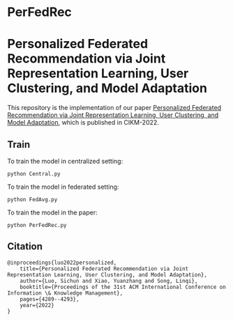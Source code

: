 # PerFedRec

# Personalized Federated Recommendation via Joint Representation Learning, User Clustering, and Model Adaptation

This repository is the implementation of our paper [Personalized Federated Recommendation via Joint Representation Learning, User Clustering, and Model Adaptation](https://dl.acm.org/doi/abs/10.1145/3511808.3557668), which is published in CIKM-2022.


## Train


To train the model in centralized setting:
```
python Central.py
```
To train the model in federated setting:
```
python FedAvg.py
```
To train the model in the paper:
```
python PerFedRec.py
```

## Citation

	@inproceedings{luo2022personalized,
        title={Personalized Federated Recommendation via Joint Representation Learning, User Clustering, and Model Adaptation},
        author={Luo, Sichun and Xiao, Yuanzhang and Song, Linqi},
        booktitle={Proceedings of the 31st ACM International Conference on Information \& Knowledge Management},
        pages={4289--4293},
        year={2022}
    }
    


